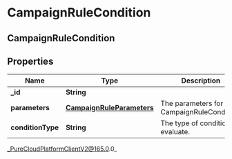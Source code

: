# CampaignRuleCondition

## CampaignRuleCondition

## Properties

|Name | Type | Description | Notes|
|------------ | ------------- | ------------- | -------------|
| **_id** | **String** |  | [optional] |
| **parameters** | [**CampaignRuleParameters**](CampaignRuleParameters) | The parameters for the CampaignRuleCondition. | |
| **conditionType** | **String** | The type of condition to evaluate. | |



_PureCloudPlatformClientV2@165.0.0_
